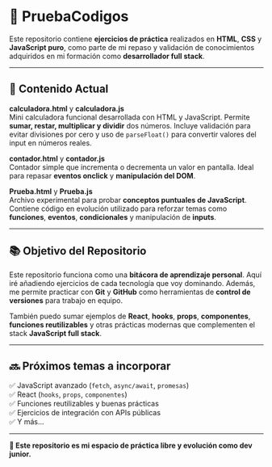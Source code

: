 # 🧪 PruebaCodigos

Este repositorio contiene **ejercicios de práctica** realizados en **HTML**, **CSS** y **JavaScript puro**, como parte de mi repaso y validación de conocimientos adquiridos en mi formación como **desarrollador full stack**.

---

## 📁 Contenido Actual

**calculadora.html** y **calculadora.js**  
Mini calculadora funcional desarrollada con HTML y JavaScript. Permite **sumar, restar, multiplicar y dividir** dos números. Incluye validación para evitar divisiones por cero y uso de `parseFloat()` para convertir valores del input en números reales.

**contador.html** y **contador.js**  
Contador simple que incrementa o decrementa un valor en pantalla. Ideal para repasar **eventos onclick** y **manipulación del DOM**.

**Prueba.html** y **Prueba.js**  
Archivo experimental para probar **conceptos puntuales de JavaScript**. Contiene código en evolución utilizado para reforzar temas como **funciones**, **eventos**, **condicionales** y manipulación de **inputs**.

---

## 📚 Objetivo del Repositorio

Este repositorio funciona como una **bitácora de aprendizaje personal**. Aquí iré añadiendo ejercicios de cada tecnología que voy dominando. Además, me permite practicar con **Git** y **GitHub** como herramientas de **control de versiones** para trabajo en equipo.

También puedo sumar ejemplos de **React**, **hooks**, **props**, **componentes**, **funciones reutilizables** y otras prácticas modernas que complementen el stack **JavaScript full stack**.

---

## 🔜 Próximos temas a incorporar

✅ JavaScript avanzado (`fetch`, `async/await`, `promesas`)  
✅ React (`hooks`, `props`, `componentes`)  
✅ Funciones reutilizables y buenas prácticas  
✅ Ejercicios de integración con APIs públicas  
✅ Y más...

---

**🚀 Este repositorio es mi espacio de práctica libre y evolución como dev junior.**

